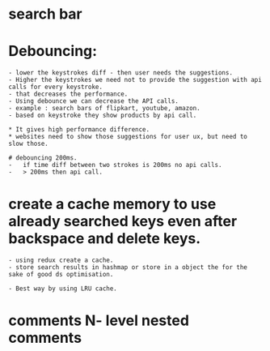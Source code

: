 # search bar 

# Debouncing:
    - lower the keystrokes diff - then user needs the suggestions.
    - Higher the keystrokes we need not to provide the suggestion with api calls for every keystroke.
    - that decreases the performance. 
    - Using debounce we can decrease the API calls.
    - example : search bars of flipkart, youtube, amazon. 
    - based on keystroke they show products by api call.

    * It gives high performance difference. 
    * websites need to show those suggestions for user ux, but need to slow those.

    # debouncing 200ms.
    -   if time diff between two strokes is 200ms no api calls.
    -   > 200ms then api call. 

# create a cache memory to use already searched keys even after backspace and delete keys.
    - using redux create a cache.
    - store search results in hashmap or store in a object the for the sake of good ds optimisation.

    - Best way by using LRU cache.


# comments N- level nested comments

